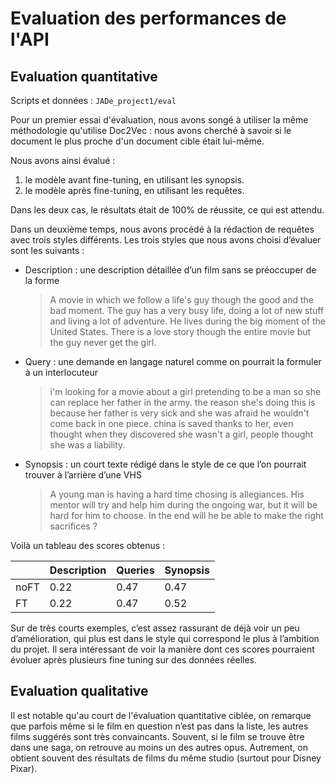 # Evaluation des performances de l'API

## Evaluation quantitative

Scripts et données : `JADe_project1/eval`

Pour un premier essai d'évaluation, nous avons songé à utiliser la même méthodologie qu'utilise Doc2Vec : nous avons cherché à savoir si le document le plus proche d'un document cible était lui-même. 

Nous avons ainsi évalué :

1. le modèle avant fine-tuning, en utilisant les synopsis. 
2. le modèle après fine-tuning, en utilisant les requêtes.

Dans les deux cas, le résultats était de 100% de réussite, ce qui est attendu.

Dans un deuxième temps, nous avons procédé à la rédaction de requêtes avec trois styles différents. Les trois styles que nous avons choisi d’évaluer sont les suivants :

- Description : une description détaillée d’un film sans se préoccuper de la forme
    > A movie in which we follow a life's guy though the good and the bad moment. The guy has a very busy life, doing a lot of new stuff and living a lot of adventure. He lives during the big moment of the United States. There is a love story though the entire movie but the guy never get the girl.
- Query : une demande en langage naturel comme on pourrait la formuler à un interlocuteur 
    > i'm looking for a movie about a girl pretending to be a man so she can replace her father in the army. the reason she's doing this is because her father is very sick and she was afraid he wouldn't come back in one piece. china is saved thanks to her, even thought when they discovered she wasn't a girl, people thought she was a liability.
- Synopsis : un court texte rédigé dans le style de ce que l’on pourrait trouver à l’arrière d’une VHS
    > A young man is having a hard time chosing is allegiances. His mentor will try and help him during the ongoing war, but it will be hard for him to choose. In the end will he be able to make the right sacrifices ?

Voilà un tableau des scores obtenus :

|      | Description | Queries | Synopsis |
|------|-------------|---------|----------|
| noFT | 0.22        | 0.47    | 0.47     |
| FT   | 0.22        | 0.47    | 0.52     |

Sur de très courts exemples, c’est assez rassurant de déjà voir un peu d’amélioration, qui plus est dans le style qui correspond le plus à l’ambition du projet. Il sera intéressant de voir la manière dont ces scores pourraient évoluer après plusieurs fine tuning sur des données réelles.

## Evaluation qualitative 

Il est notable qu'au court de l'évaluation quantitative ciblée, on remarque que parfois même si le film en question n’est pas dans la liste, les autres films suggérés sont très convaincants. Souvent, si le film se trouve être dans une saga, on retrouve au moins un des autres opus. Autrement, on obtient souvent des résultats de films du même studio (surtout pour Disney Pixar).